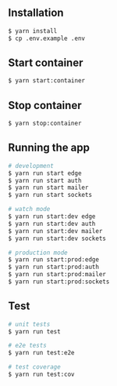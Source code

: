 ## Installation

```bash
$ yarn install
$ cp .env.example .env
```

## Start container

```bash
$ yarn start:container
```

## Stop container

```bash
$ yarn stop:container
```

## Running the app

```bash
# development
$ yarn run start edge
$ yarn run start auth
$ yarn run start mailer
$ yarn run start sockets

# watch mode
$ yarn run start:dev edge
$ yarn run start:dev auth
$ yarn run start:dev mailer
$ yarn run start:dev sockets

# production mode
$ yarn run start:prod:edge
$ yarn run start:prod:auth
$ yarn run start:prod:mailer
$ yarn run start:prod:sockets
```

## Test

```bash
# unit tests
$ yarn run test

# e2e tests
$ yarn run test:e2e

# test coverage
$ yarn run test:cov
```
